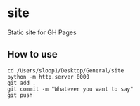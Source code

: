 # site
Static site for GH Pages
## How to use 

```
cd /Users/sloop1/Desktop/General/site
python -m http.server 8000    
git add .
git commit -m "Whatever you want to say"
git push
```